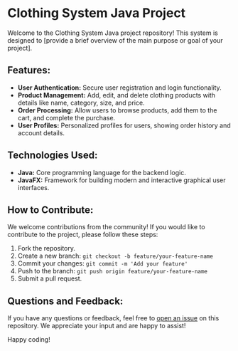 # Clothing System Java Project

Welcome to the Clothing System Java project repository! This system is designed to [provide a brief overview of the main purpose or goal of your project].

## Features:

- **User Authentication:** Secure user registration and login functionality.
- **Product Management:** Add, edit, and delete clothing products with details like name, category, size, and price.
- **Order Processing:** Allow users to browse products, add them to the cart, and complete the purchase.
- **User Profiles:** Personalized profiles for users, showing order history and account details.

## Technologies Used:

- **Java:** Core programming language for the backend logic.
- **JavaFX:** Framework for building modern and interactive graphical user interfaces.


## How to Contribute:

We welcome contributions from the community! If you would like to contribute to the project, please follow these steps:

1. Fork the repository.
2. Create a new branch: `git checkout -b feature/your-feature-name`
3. Commit your changes: `git commit -m 'Add your feature'`
4. Push to the branch: `git push origin feature/your-feature-name`
5. Submit a pull request.

## Questions and Feedback:

If you have any questions or feedback, feel free to [open an issue](link-to-issues) on this repository. We appreciate your input and are happy to assist!

Happy coding!
